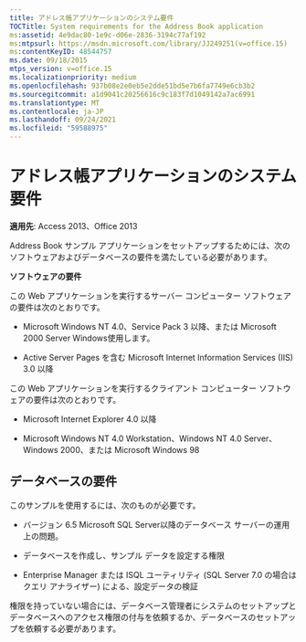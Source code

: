 ```yaml
---
title: アドレス帳アプリケーションのシステム要件
TOCTitle: System requirements for the Address Book application
ms:assetid: 4e9dac80-1e9c-d06e-2836-3194c77af192
ms:mtpsurl: https://msdn.microsoft.com/library/JJ249251(v=office.15)
ms:contentKeyID: 48544757
ms.date: 09/18/2015
mtps_version: v=office.15
ms.localizationpriority: medium
ms.openlocfilehash: 937b08e2e0eb5e2dde51bd5e7b6fa7749e6cb3b2
ms.sourcegitcommit: a1d9041c20256616c9c183f7d1049142a7ac6991
ms.translationtype: MT
ms.contentlocale: ja-JP
ms.lasthandoff: 09/24/2021
ms.locfileid: "59588975"
---
```

# <a name="system-requirements-for-the-address-book-application"></a>アドレス帳アプリケーションのシステム要件


**適用先**: Access 2013、Office 2013

Address Book サンプル アプリケーションをセットアップするためには、次のソフトウェアおよびデータベースの要件を満たしている必要があります。

**ソフトウェアの要件**

この Web アプリケーションを実行するサーバー コンピューター ソフトウェアの要件は次のとおりです。

  - Microsoft Windows NT 4.0、Service Pack 3 以降、または Microsoft 2000 Server Windows使用します。

  - Active Server Pages を含む Microsoft Internet Information Services (IIS) 3.0 以降

この Web アプリケーションを実行するクライアント コンピューター ソフトウェアの要件は次のとおりです。

  - Microsoft Internet Explorer 4.0 以降

  - Microsoft Windows NT 4.0 Workstation、Windows NT 4.0 Server、Windows 2000、または Microsoft Windows 98

## <a name="database-requirements"></a>データベースの要件

このサンプルを使用するには、次のものが必要です。

  - バージョン 6.5 Microsoft SQL Server以降のデータベース サーバーの運用上の問題。

  - データベースを作成し、サンプル データを設定する権限

  - Enterprise Manager または ISQL ユーティリティ (SQL Server 7.0 の場合はクエリ アナライザー) による、設定データの検証

権限を持っていない場合には、データベース管理者にシステムのセットアップとデータベースへのアクセス権限の付与を依頼するか、データベースのセットアップを依頼する必要があります。


